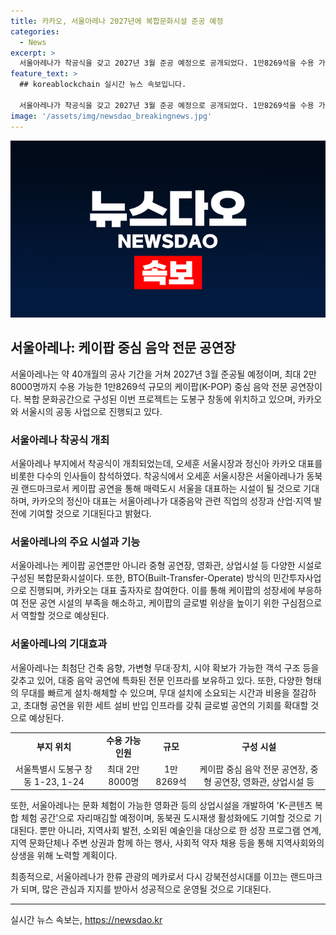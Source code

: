 ```yaml
---
title: 카카오, 서울아레나 2027년에 복합문화시설 준공 예정
categories:
  - News
excerpt: >
  서울아레나가 착공식을 갖고 2027년 3월 준공 예정으로 공개되었다. 1만8269석을 수용 가능한 케이팝 중심 전문 음악 공연장으로 2만8000명까지 수용 가능한 공연장으로, 카카오와 서울시는 이를 통해 한류 관광의 메카를 조성할 예정이다. 또한, 서울아레나는 영화관, 상업시설 등을 포함한 복합 문화시설로, 지역사회 발전과 음악 산업 및 전 세계 한류팬들을 위한 첨단 시설이 될 것으로 기대된다.
feature_text: >
  ## koreablockchain 실시간 뉴스 속보입니다.

  서울아레나가 착공식을 갖고 2027년 3월 준공 예정으로 공개되었다. 1만8269석을 수용 가능한 케이팝 중심 전문 음악 공연장으로 2만8000명까지 수용 가능한 공연장으로, 카카오와 서울시는 이를 통해 한류 관광의 메카를 조성할 예정이다. 또한, 서울아레나는 영화관, 상업시설 등을 포함한 복합 문화시설로, 지역사회 발전과 음악 산업 및 전 세계 한류팬들을 위한 첨단 시설이 될 것으로 기대된다.
image: '/assets/img/newsdao_breakingnews.jpg'
---
```


<p><img src="/assets/img/newsdao_breakingnews.jpg" alt="koreablockchain 속보" /></p>

<h2 data-ke-size="size26">서울아레나: 케이팝 중심 음악 전문 공연장</h2>

<p data-ke-size="size16">서울아레나는 약 40개월의 공사 기간을 거쳐 2027년 3월 준공될 예정이며, 최대 2만8000명까지 수용 가능한 1만8269석 규모의 케이팝(K-POP) 중심 음악 전문 공연장이다. 복합 문화공간으로 구성된 이번 프로젝트는 도봉구 창동에 위치하고 있으며, 카카오와 서울시의 공동 사업으로 진행되고 있다.</p>

<h3>서울아레나 착공식 개최</h3>

<p data-ke-size="size16">서울아레나 부지에서 착공식이 개최되었는데, 오세훈 서울시장과 정신아 카카오 대표를 비롯한 다수의 인사들이 참석하였다. 착공식에서 오세훈 서울시장은 서울아레나가 동북권 랜드마크로서 케이팝 공연을 통해 매력도시 서울을 대표하는 시설이 될 것으로 기대하며, 카카오의 정신아 대표는 서울아레나가 대중음악 관련 직업의 성장과 산업·지역 발전에 기여할 것으로 기대된다고 밝혔다.</p>

<h3>서울아레나의 주요 시설과 기능</h3>

<p data-ke-size="size16">서울아레나는 케이팝 공연뿐만 아니라 중형 공연장, 영화관, 상업시설 등 다양한 시설로 구성된 복합문화시설이다. 또한, BTO(Built-Transfer-Operate) 방식의 민간투자사업으로 진행되며, 카카오는 대표 출자자로 참여한다. 이를 통해 케이팝의 성장세에 부응하여 전문 공연 시설의 부족을 해소하고, 케이팝의 글로벌 위상을 높이기 위한 구심점으로서 역할할 것으로 예상된다.</p>

<h3>서울아레나의 기대효과</h3>

<p data-ke-size="size16">서울아레나는 최첨단 건축 음향, 가변형 무대·장치, 시야 확보가 가능한 객석 구조 등을 갖추고 있어, 대중 음악 공연에 특화된 전문 인프라를 보유하고 있다. 또한, 다양한 형태의 무대를 빠르게 설치·해체할 수 있으며, 무대 설치에 소요되는 시간과 비용을 절감하고, 초대형 공연을 위한 세트 설비 반입 인프라를 갖춰 글로벌 공연의 기회를 확대할 것으로 예상된다.</p>

<div>
  <table>
    <tbody>
      <tr>
        <td style="text-align: center; height: 17px;"><b>부지 위치</b></td>
        <td style="text-align: center; height: 17px;"><b>수용 가능 인원</b></td>
        <td style="text-align: center; height: 17px;"><b>규모</b></td>
        <td style="text-align: center; height: 17px;"><b>구성 시설</b></td>
      </tr>
      <tr>
        <td style="text-align: center; height: 17px;">서울특별시 도봉구 창동 1-23, 1-24</td>
        <td style="text-align: center; height: 17px;">최대 2만8000명</td>
        <td style="text-align: center; height: 17px;">1만8269석</td>
        <td style="text-align: center; height: 17px;">케이팝 중심 음악 전문 공연장, 중형 공연장, 영화관, 상업시설 등</td>
      </tr>
    </tbody>
  </table>
</div>

<p data-ke-size="size16">또한, 서울아레나는 문화 체험이 가능한 영화관 등의 상업시설을 개발하여 'K-콘텐츠 복합 체험 공간'으로 자리매김할 예정이며, 동북권 도시재생 활성화에도 기여할 것으로 기대된다. 뿐만 아니라, 지역사회 발전, 소외된 예술인을 대상으로 한 성장 프로그램 연계, 지역 문화단체나 주변 상권과 함께 하는 행사, 사회적 약자 채용 등을 통해 지역사회와의 상생을 위해 노력할 계획이다.</p>

<p data-ke-size="size16">최종적으로, 서울아레나가 한류 관광의 메카로서 다시 강북전성시대를 이끄는 랜드마크가 되며, 많은 관심과 지지를 받아서 성공적으로 운영될 것으로 기대된다.</p>

<hr>
실시간 뉴스 속보는, <a href="https://newsdao.kr" rel="dofollow">https://newsdao.kr</a>


